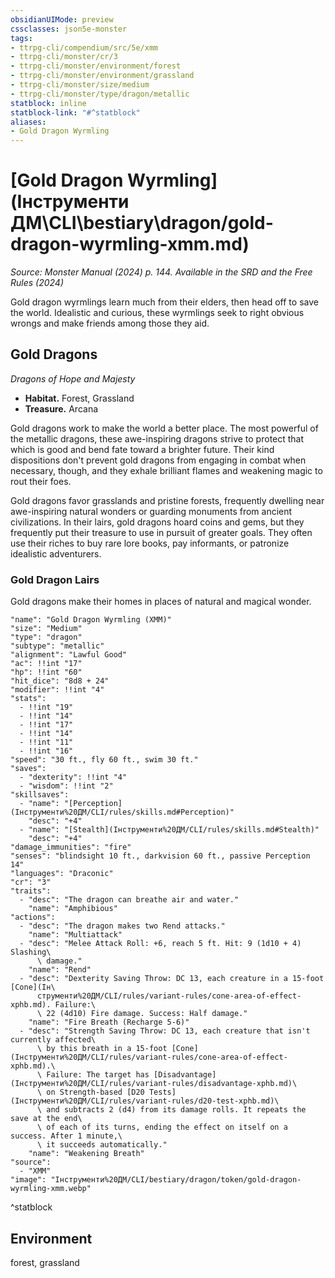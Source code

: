 ```yaml
---
obsidianUIMode: preview
cssclasses: json5e-monster
tags:
- ttrpg-cli/compendium/src/5e/xmm
- ttrpg-cli/monster/cr/3
- ttrpg-cli/monster/environment/forest
- ttrpg-cli/monster/environment/grassland
- ttrpg-cli/monster/size/medium
- ttrpg-cli/monster/type/dragon/metallic
statblock: inline
statblock-link: "#^statblock"
aliases:
- Gold Dragon Wyrmling
---
```

# [Gold Dragon Wyrmling](Інструменти ДМ\CLI\bestiary\dragon/gold-dragon-wyrmling-xmm.md)
*Source: Monster Manual (2024) p. 144. Available in the <span title='Systems Reference Document (5.2)'>SRD</span> and the Free Rules (2024)*  

Gold dragon wyrmlings learn much from their elders, then head off to save the world. Idealistic and curious, these wyrmlings seek to right obvious wrongs and make friends among those they aid.

## Gold Dragons

*Dragons of Hope and Majesty*

- **Habitat.** Forest, Grassland  
- **Treasure.** Arcana  

Gold dragons work to make the world a better place. The most powerful of the metallic dragons, these awe-inspiring dragons strive to protect that which is good and bend fate toward a brighter future. Their kind dispositions don't prevent gold dragons from engaging in combat when necessary, though, and they exhale brilliant flames and weakening magic to rout their foes.

Gold dragons favor grasslands and pristine forests, frequently dwelling near awe-inspiring natural wonders or guarding monuments from ancient civilizations. In their lairs, gold dragons hoard coins and gems, but they frequently put their treasure to use in pursuit of greater goals. They often use their riches to buy rare lore books, pay informants, or patronize idealistic adventurers.

### Gold Dragon Lairs

Gold dragons make their homes in places of natural and magical wonder.

```statblock
"name": "Gold Dragon Wyrmling (XMM)"
"size": "Medium"
"type": "dragon"
"subtype": "metallic"
"alignment": "Lawful Good"
"ac": !!int "17"
"hp": !!int "60"
"hit_dice": "8d8 + 24"
"modifier": !!int "4"
"stats":
  - !!int "19"
  - !!int "14"
  - !!int "17"
  - !!int "14"
  - !!int "11"
  - !!int "16"
"speed": "30 ft., fly 60 ft., swim 30 ft."
"saves":
  - "dexterity": !!int "4"
  - "wisdom": !!int "2"
"skillsaves":
  - "name": "[Perception](Інструменти%20ДМ/CLI/rules/skills.md#Perception)"
    "desc": "+4"
  - "name": "[Stealth](Інструменти%20ДМ/CLI/rules/skills.md#Stealth)"
    "desc": "+4"
"damage_immunities": "fire"
"senses": "blindsight 10 ft., darkvision 60 ft., passive Perception 14"
"languages": "Draconic"
"cr": "3"
"traits":
  - "desc": "The dragon can breathe air and water."
    "name": "Amphibious"
"actions":
  - "desc": "The dragon makes two Rend attacks."
    "name": "Multiattack"
  - "desc": "Melee Attack Roll: +6, reach 5 ft. Hit: 9 (1d10 + 4) Slashing\
      \ damage."
    "name": "Rend"
  - "desc": "Dexterity Saving Throw: DC 13, each creature in a 15-foot [Cone](Ін\
      струменти%20ДМ/CLI/rules/variant-rules/cone-area-of-effect-xphb.md). Failure:\
      \ 22 (4d10) Fire damage. Success: Half damage."
    "name": "Fire Breath (Recharge 5-6)"
  - "desc": "Strength Saving Throw: DC 13, each creature that isn't currently affected\
      \ by this breath in a 15-foot [Cone](Інструменти%20ДМ/CLI/rules/variant-rules/cone-area-of-effect-xphb.md).\
      \ Failure: The target has [Disadvantage](Інструменти%20ДМ/CLI/rules/variant-rules/disadvantage-xphb.md)\
      \ on Strength-based [D20 Tests](Інструменти%20ДМ/CLI/rules/variant-rules/d20-test-xphb.md)\
      \ and subtracts 2 (d4) from its damage rolls. It repeats the save at the end\
      \ of each of its turns, ending the effect on itself on a success. After 1 minute,\
      \ it succeeds automatically."
    "name": "Weakening Breath"
"source":
  - "XMM"
"image": "Інструменти%20ДМ/CLI/bestiary/dragon/token/gold-dragon-wyrmling-xmm.webp"
```
^statblock

## Environment

forest, grassland